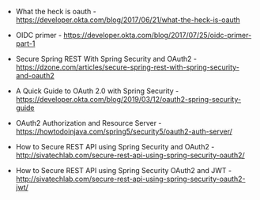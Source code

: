 * What the heck is oauth - https://developer.okta.com/blog/2017/06/21/what-the-heck-is-oauth
* OIDC primer - https://developer.okta.com/blog/2017/07/25/oidc-primer-part-1
* Secure Spring REST With Spring Security and OAuth2 - https://dzone.com/articles/secure-spring-rest-with-spring-security-and-oauth2
* A Quick Guide to OAuth 2.0 with Spring Security - https://developer.okta.com/blog/2019/03/12/oauth2-spring-security-guide
* OAuth2 Authorization and Resource Server - https://howtodoinjava.com/spring5/security5/oauth2-auth-server/

* How to Secure REST API using Spring Security and OAuth2 - http://sivatechlab.com/secure-rest-api-using-spring-security-oauth2/
* How to Secure REST API using Spring Security OAuth2 and JWT  - http://sivatechlab.com/secure-rest-api-using-spring-security-oauth2-jwt/
